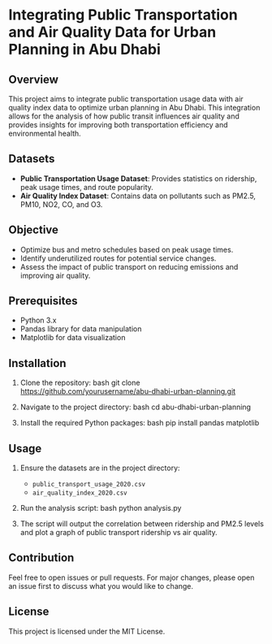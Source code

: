 # Integrating Public Transportation and Air Quality Data for Urban Planning in Abu Dhabi

## Overview
This project aims to integrate public transportation usage data with air quality index data to optimize urban planning in Abu Dhabi. This integration allows for the analysis of how public transit influences air quality and provides insights for improving both transportation efficiency and environmental health.

## Datasets
- **Public Transportation Usage Dataset**: Provides statistics on ridership, peak usage times, and route popularity.
- **Air Quality Index Dataset**: Contains data on pollutants such as PM2.5, PM10, NO2, CO, and O3.

## Objective
- Optimize bus and metro schedules based on peak usage times.
- Identify underutilized routes for potential service changes.
- Assess the impact of public transport on reducing emissions and improving air quality.

## Prerequisites
- Python 3.x
- Pandas library for data manipulation
- Matplotlib for data visualization

## Installation
1. Clone the repository:
   bash
   git clone https://github.com/yourusername/abu-dhabi-urban-planning.git
   
2. Navigate to the project directory:
   bash
   cd abu-dhabi-urban-planning
   
3. Install the required Python packages:
   bash
   pip install pandas matplotlib
   

## Usage
1. Ensure the datasets are in the project directory:
   - `public_transport_usage_2020.csv`
   - `air_quality_index_2020.csv`

2. Run the analysis script:
   bash
   python analysis.py
   

3. The script will output the correlation between ridership and PM2.5 levels and plot a graph of public transport ridership vs air quality.

## Contribution
Feel free to open issues or pull requests. For major changes, please open an issue first to discuss what you would like to change.

## License
This project is licensed under the MIT License.
